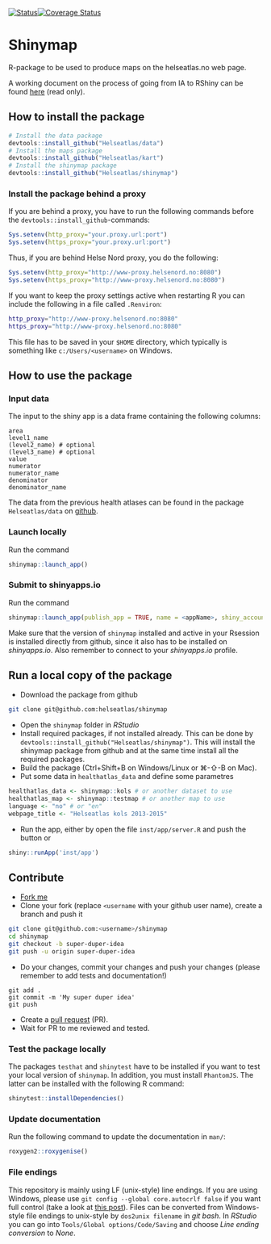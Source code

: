[![Status](https://travis-ci.org/Helseatlas/shinymap.svg?branch=master)](https://travis-ci.org/Helseatlas/shinymap/builds)[![Coverage Status](https://img.shields.io/codecov/c/github/Helseatlas/shinymap/master.svg)](https://codecov.io/github/Helseatlas/shinymap?branch=master)

# Shinymap

R-package to be used to produce maps on the helseatlas.no web page.

A working document on the process of going from IA to RShiny can be found [here](https://www.overleaf.com/read/qknnddwjnpfn) (read only).

## How to install the package

```r
# Install the data package
devtools::install_github("Helseatlas/data")
# Install the maps package
devtools::install_github("Helseatlas/kart")
# Install the shinymap package
devtools::install_github("Helseatlas/shinymap")
```

### Install the package behind a proxy

If you are behind a proxy, you have to run the following commands before the `devtools::install_github`-commands:

```r
Sys.setenv(http_proxy="your.proxy.url:port")
Sys.setenv(https_proxy="your.proxy.url:port")
```

Thus, if you are behind Helse Nord proxy, you do the following:

```r
Sys.setenv(http_proxy="http://www-proxy.helsenord.no:8080")
Sys.setenv(https_proxy="http://www-proxy.helsenord.no:8080")
```

If you want to keep the proxy settings active when restarting R you can include the following in a file called `.Renviron`:

```bash
http_proxy="http://www-proxy.helsenord.no:8080"
https_proxy="http://www-proxy.helsenord.no:8080"
```

This file has to be saved in your `$HOME` directory, which typically is something like `c:/Users/<username>` on Windows.

## How to use the package

### Input data

The input to the shiny app is a data frame containing the following columns:

```
area
level1_name
(level2_name) # optional
(level3_name) # optional
value
numerator
numerator_name
denominator
denominator_name
```

The data from the previous health atlases can be found in the package `Helseatlas/data` on [github](https://github.com/Helseatlas/data).

### Launch locally

Run the command

```r
shinymap::launch_app()
```

### Submit to shinyapps.io

Run the command

```r
shinymap::launch_app(publish_app = TRUE, name = <appName>, shiny_account = <publishing account>)
```

Make sure that the version of `shinymap` installed and active in your Rsession is installed directly from github,
since it also has to be installed on *shinyapps.io*. Also remember to connect to your *shinyapps.io* profile.

## Run a local copy of the package

- Download the package from github

```bash
git clone git@github.com:helseatlas/shinymap
```

- Open the `shinymap` folder in *RStudio*
- Install required packages, if not installed already. This can be done by `devtools::install_github("Helseatlas/shinymap")`. This will install the shinymap package from github and at the same time install all the required packages.
- Build the package (Ctrl+Shift+B on Windows/Linux or &#8984;-&#8679;-B on Mac).
- Put some data in `healthatlas_data` and define some parametres

```r
healthatlas_data <- shinymap::kols # or another dataset to use
healthatlas_map <- shinymap::testmap # or another map to use
language <- "no" # or "en"
webpage_title <- "Helseatlas kols 2013-2015"
```

- Run the app, either by open the file `inst/app/server.R` and push the button or

```r
shiny::runApp('inst/app')
```

## Contribute

- [Fork me](https://github.com/Helseatlas/shinymap/fork)
- Clone your fork (replace `<username` with your github user name), create a branch and push it

```bash
git clone git@github.com:<username>/shinymap
cd shinymap
git checkout -b super-duper-idea
git push -u origin super-duper-idea
```

- Do your changes, commit your changes and push your changes (please remember to add tests and documentation!)

```
git add .
git commit -m 'My super duper idea'
git push
```

- Create a [pull request](https://github.com/Helseatlas/shinymap/compare) (PR).
- Wait for PR to me reviewed and tested.

### Test the package locally

The packages `testhat` and `shinytest` have to be installed if you want to test your local version of `shinymap`. In addition, you must install `PhantomJS`. The latter can be installed with the following R command:

```r
shinytest::installDependencies()
```

### Update documentation

Run the following command to update the documentation in `man/`:

```r
roxygen2::roxygenise()
```

### File endings

This repository is mainly using LF (unix-style) line endings. If you are using Windows, please use `git config --global core.autocrlf false` if you want full control (take a look at [this post](https://stackoverflow.com/a/20653073)). Files can be converted from Windows-style file endings to unix-style by `dos2unix filename` in *git bash*. In *RStudio* you can go into `Tools/Global options/Code/Saving` and choose *Line ending conversion* to *None*.
